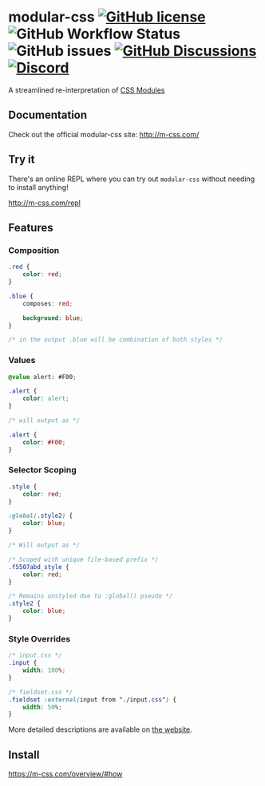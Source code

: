 # modular-css [![GitHub license](https://img.shields.io:/github/license/tivac/modular-css)](https://github.com/tivac/modular-css/blob/main/LICENSE) ![GitHub Workflow Status](https://img.shields.io/github/workflow/status/tivac/modular-css/CI) ![GitHub issues](https://img.shields.io/github/issues/tivac/modular-css) [![GitHub Discussions](https://img.shields.io/github/discussions/tivac/modular-css)](https://github.com/tivac/modular-css/discussions) [![Discord](https://img.shields.io:/discord/939737298256396328)](https://discord.gg/jQCZqMuMdt)

A streamlined re-interpretation of [CSS Modules](https://github.com/css-modules/css-modules)

## Documentation

Check out the official modular-css site: http://m-css.com/

## Try it

There's an online REPL where you can try out `modular-css` without needing to install anything!

http://m-css.com/repl

## Features

### Composition
```css
.red {
    color: red;
}

.blue {
    composes: red;

    background: blue;
}

/* in the output .blue will be combination of both styles */
```

### Values
```css
@value alert: #F00;

.alert {
    color: alert;
}

/* will output as */

.alert {
    color: #F00;
}
```

### Selector Scoping

```css
.style {
    color: red;
}

:global(.style2) {
    color: blue;
}

/* Will output as */

/* Scoped with unique file-based prefix */
.f5507abd_style {
    color: red;
}

/* Remains unstyled due to :global() pseudo */
.style2 {
    color: blue;
}
```

### Style Overrides
```css
/* input.css */
.input {
    width: 100%;
}

/* fieldset.css */
.fieldset :external(input from "./input.css") {
    width: 50%;
}
```

More detailed descriptions are available on [the website](https://m-css.com/guide/#features).

## Install

https://m-css.com/overview/#how
